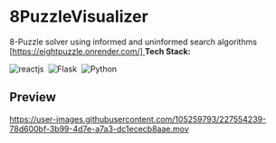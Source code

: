 # 8PuzzleVisualizer
8-Puzzle solver using informed and uninformed search algorithms
[[https://eightpuzzle.onrender.com/]
](https://master.dd2ctmihaoa4g.amplifyapp.com/)
**Tech Stack:**

![reactjs](https://badges.aleen42.com/src/react.svg)&nbsp;
![Flask](https://img.icons8.com/ios/50/null/flask.png)&nbsp;
![Python](https://badges.aleen42.com/src/python.svg)&nbsp;


## Preview

https://user-images.githubusercontent.com/105259793/227554239-78d600bf-3b99-4d7e-a7a3-dc1ececb8aae.mov

